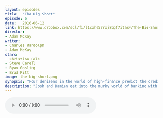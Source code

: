 ```yaml
---
layout: episodes
title:  "The Big Short"
episode: 6
date:   2016-06-12
link: https://www.dropbox.com/scl/fi/l1cxhe57rxj8qgf7itasv/The-Big-Short-Episode-6.mp3?rlkey=u89luwmjvuutx4p5m4syd1gpl&dl=0
director: 
- Adam McKay
writer: 
- Charles Randolph
- Adam McKay
stars: 
- Christian Bale
- Steve Carell
- Ryan Gosling
- Brad Pitt
image: the-big-short.png
synopsis: "Four denizens in the world of high-finance predict the credit and housing bubble collapse of the mid-2000s, and decide to take on the big banks for their greed and lack of foresight."
description: "Josh and Damian get into the murky world of banking with the Big Short. We unpack a lot in this episode and not just to do with the film itself."
---
```


<audio src="https://www.dropbox.com/scl/fi/l1cxhe57rxj8qgf7itasv/The-Big-Short-Episode-6.mp3?rlkey=u89luwmjvuutx4p5m4syd1gpl&dl=0" controls></audio> 
